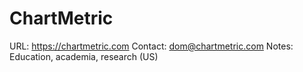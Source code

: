 # ChartMetric

URL: https://chartmetric.com
Contact: dom@chartmetric.com
Notes: Education, academia, research (US)